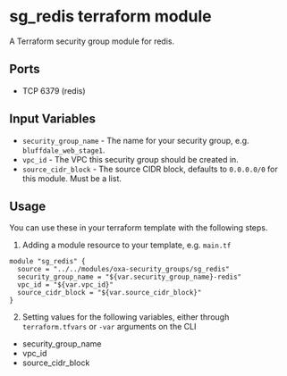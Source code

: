 sg_redis terraform module
==============================

A Terraform security group module for redis.


Ports
-----
- TCP 6379 (redis)

Input Variables
---------------

- `security_group_name` - The name for your security group, e.g. `bluffdale_web_stage1`.
- `vpc_id` - The VPC this security group should be created in.
- `source_cidr_block` - The source CIDR block, defaults to `0.0.0.0/0` for this module. Must be a list.

Usage
-----

You can use these in your terraform template with the following steps.

1. Adding a module resource to your template, e.g. `main.tf`

```
module "sg_redis" {
  source = "../../modules/oxa-security_groups/sg_redis" 
  security_group_name = "${var.security_group_name}-redis"
  vpc_id = "${var.vpc_id}"
  source_cidr_block = "${var.source_cidr_block}"
}
```

2. Setting values for the following variables, either through `terraform.tfvars` or `-var` arguments on the CLI

- security_group_name
- vpc_id
- source_cidr_block

